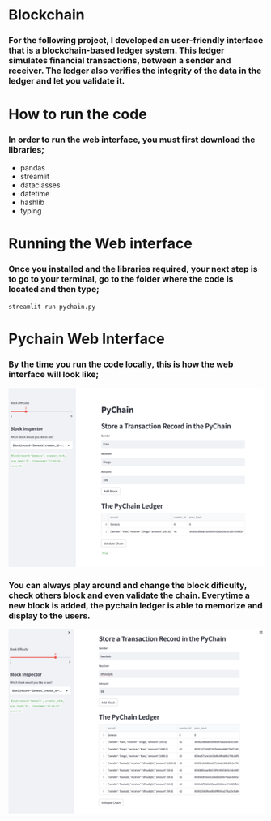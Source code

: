 # Blockchain

### For the following project, I developed an user-friendly interface that is a blockchain-based ledger system. This ledger simulates financial transactions, between a sender and receiver. The ledger also verifies the integrity of the data in the ledger and let you validate it.

# How to run the code

### In order to run the web interface, you must first download the libraries;
- pandas
- streamlit
- dataclasses
- datetime
- hashlib
- typing

# Running the Web interface

### Once you installed and the libraries required, your next step is to go to your terminal, go to the folder where the code is located and then type;
```
streamlit run pychain.py
```

# Pychain Web Interface

### By the time you run the code locally, this is how the web interface will look like; 
![1](1.png)

### You can always play around and change the block dificulty, check others block and even validate the chain. Everytime a new block is added, the pychain ledger is able to memorize and display to the users. 
![2](2.png)
